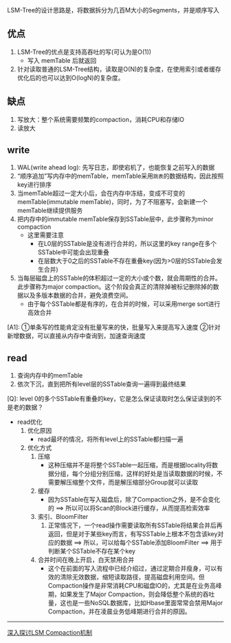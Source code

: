 

LSM-Tree的设计思路是，将数据拆分为几百M大小的Segments，并是顺序写入

## 优点

1. LSM-Tree的优点是支持高吞吐的写(可认为是O(1))
   - 写入 memTable 后就返回
2. 针对读取普通的LSM-Tree结构，读取是O(N)的复杂度，在使用索引或者缓存优化后的也可以达到O(logN)的复杂度。

## 缺点

1. 写放大：整个系统需要频繁的compaction，消耗CPU和存储IO
2. 读放大

## write

1. WAL(write ahead log): 先写日志，即使宕机了，也能恢复之前写入的数据
2. “顺序追加”写内存中的memTable，memTable采用`跳表`的数据结构，因此按照key进行排序
3. 当memTable超过一定大小后，会在内存中冻结，变成不可变的memTable(immutable memTable)，同时，为了不阻塞写，会新建一个memTable继续提供服务
4. 把内存中的immutable memTable保存到SSTable层中，此步骤称为minor compaction
   - 这里需要注意
     - 在L0层的SSTable是没有进行合并的，所以这里的key range在多个SSTable中可能会出现重叠
     - 在层数大于0之后的SSTable不存在重叠key(因为>0层的SSTable会发生合并)
5. 当每层磁盘上的SSTable的体积超过一定的大小或个数，就会周期性的合并。此步骤称为major compaction。这个阶段会真正的清除掉被标记删除掉的数据以及多版本数据的合并，避免浪费空间。
   - 由于每个SSTable都是有序的，在合并的时候，可以采用merge sort进行高效合并

[Q1]: 为什么LSM不直接顺序写磁盘，而是需要在内存中缓存一下？

[A1]: ①单条写的性能肯定没有批量写来的快，批量写入来提高写入速度 ②针对新增数据，可以直接从内存中查询到，加速查询速度

## read  
1. 查询内存中的memTable
2. 依次下沉，直到把所有level层的SSTable查询一遍得到最终结果

[Q]: level 0的多个SSTable有重叠的key，它是怎么保证读取时怎么保证读到的不是老的数据？

[A]: read(key)时得到的val也一定是最新的==>是因为是按照顺序追加写入的，后写入的key，一定会落在新的SSTable上(读取时的顺序，也是按照读取最新的SSTable)

- read优化
   1. 优化原因
      - read最坏的情况，将所有level上的SSTable都扫描一遍
   2. 优化方式
      1. 压缩
         - 这种压缩并不是将整个SSTable一起压缩，而是根据locality将数据分组，每个分组分别压缩，这样的好处是当读取数据的时候，不需要解压缩整个文件，而是解压缩部分Group就可以读取
      2. 缓存
         - 因为SSTable在写入磁盘后，除了Compaction之外，是不会变化的 ==> 所以可以将Scan的Block进行缓存，从而提高检索效率
      3. 索引、BloomFilter
         1. 正常情况下，一个read操作需要读取所有SSTable将结果合并后再返回，但是对于某些key而言，有写SSTable上根本不包含该key对应的数据 ==> 所以，可以给每个SSTable添加BloomFilter ==> 用于判断某个SSTable不存在某个key    
      4. 合并时间在晚上开启，白天禁用合并
         - 这个在前面的写入流程中已经介绍过，通过定期合并瘦身，可以有效的清除无效数据，缩短读取路径，提高磁盘利用空间。但Compaction操作是非常消耗CPU和磁盘IO的，尤其是在业务高峰期，如果发生了Major Compaction，则会降低整个系统的吞吐量，这也是一些NoSQL数据库，比如Hbase里面常常会禁用Major Compaction，并在凌晨业务低峰期进行合并的原因。



---

[深入探讨LSM Compaction机制](https://zhuanlan.zhihu.com/p/141186118)

